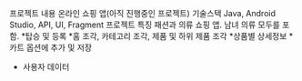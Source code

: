  프로젝트 내용
온라인 쇼핑 앱(아직 진행중인 프로젝트)
기술스택
Java, Android Studio, API, UI, Fragment
프로젝트 특징
패션과 의류 쇼핑 앱. 남녀 의류 모두를 포함.
*탑승 및 등록
*홈 조각, 카테고리 조각, 제품 및 하위 제품 조각
*상품별 상세정보
*카트 옵션에 추가 및 저장
* 사용자 데이터
